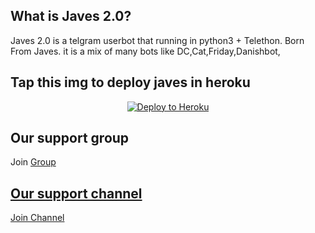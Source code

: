 
## What is Javes 2.0?
Javes 2.0 is a telgram userbot that running in python3 + Telethon.
Born From Javes.
it is a mix of many bots like DC,Cat,Friday,Danishbot,

## Tap this img to deploy javes in heroku
<p align="center"><a href="https://heroku.com/deploy?template=https://github.com/Javes786/javes-2.0/main"> <img src="https://www2.assets.heroku.com/assets/elements/elements-buttons-2-4867044559069b937ba0fd078f5604f310a49928bd1b59fb3d2f0ff96e0d97c8.svg" alt="Deploy to Heroku" /></a></p>

## Our support group
Join <a href="https://t.me/javes_support">Group


## Our support channel 
Join <a href="http://t.me/javes2support">Channel




